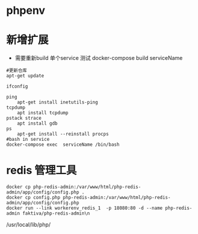 # phpenv
# 新增扩展
   - 需要重新build 单个service 测试 docker-compose build serviceName

```shell
#更新仓库
apt-get update 

ifconfig 

ping 
    apt-get install inetutils-ping
tcpdump 
    apt install tcpdump
pstack strace 
    apt install gdb
ps
    apt-get install --reinstall procps
#bash in service     
docker-compose exec  serviceName /bin/bash

```
# redis 管理工具
```shell
docker cp php-redis-admin:/var/www/html/php-redis-admin/app/config/config.php .
docker cp config.php php-redis-admin:/var/www/html/php-redis-admin/app/config/config.php
docker run --link workerenv_redis_1  -p 18080:80 -d --name php-redis-admin faktiva/php-redis-admin\n
```


/usr/local/lib/php/